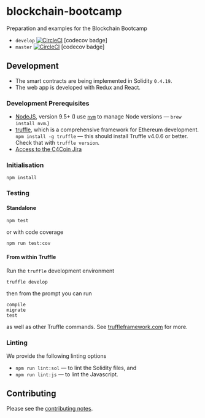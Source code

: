# blockchain-bootcamp

Preparation and examples for the Blockchain Bootcamp

* `develop` [![CircleCI](https://circleci.com/gh/industrieco/blockchain-bootcamp/tree/develop.svg?style=svg)](https://circleci.com/gh/industrieco/blockchain-bootcamp/tree/develop) [codecov badge]
* `master` [![CircleCI](https://circleci.com/gh/industrieco/blockchain-bootcamp/tree/master.svg?style=svg)](https://circleci.com/gh/industrieco/blockchain-bootcamp/tree/master) [codecov badge]

## Development

* The smart contracts are being implemented in Solidity `0.4.19`.
* The web app is developed with Redux and React.

### Development Prerequisites

* [NodeJS](htps://nodejs.org), version 9.5+ (I use [`nvm`](https://github.com/creationix/nvm) to manage Node versions — `brew install nvm`.)
* [truffle](http://truffleframework.com/), which is a comprehensive framework for Ethereum development. `npm install -g truffle` — this should install Truffle v4.0.6 or better.  Check that with `truffle version`.
* [Access to the C4Coin Jira](https://c4coin.atlassian.net)

### Initialisation

    npm install

### Testing

#### Standalone

    npm test

or with code coverage

    npm run test:cov

#### From within Truffle

Run the `truffle` development environment

    truffle develop

then from the prompt you can run

    compile
    migrate
    test

as well as other Truffle commands. See [truffleframework.com](http://truffleframework.com) for more.

### Linting

We provide the following linting options

* `npm run lint:sol` — to lint the Solidity files, and
* `npm run lint:js` — to lint the Javascript.

## Contributing

Please see the [contributing notes](CONTRIBUTING.md).
